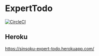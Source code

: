 # ExpertTodo

[![CircleCI](https://circleci.com/gh/sinsoku/expert-todo.svg?style=svg)](https://circleci.com/gh/sinsoku/expert-todo)

## Heroku

https://sinsoku-expert-todo.herokuapp.com/
